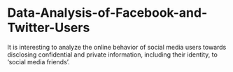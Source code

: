 # Data-Analysis-of-Facebook-and-Twitter-Users
 It is interesting to analyze the online behavior of social media users towards disclosing confidential and private information, including their identity, to ‘social media friends’.

